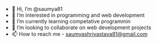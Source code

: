 - 👋 Hi, I’m @saumya81
- 👀 I’m interested in programming and web development
- 🌱 I’m currently learning competative programmin
- 💞️ I’m looking to collaborate on web development projects
- 📫 How to reach me - saumyashrivastava81@gmail.com

<!---
saumya81/saumya81 is a ✨ special ✨ repository because its `README.md` (this file) appears on your GitHub profile.
You can click the Preview link to take a look at your changes.
--->
